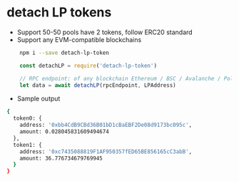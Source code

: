 # detach LP tokens

- Support 50-50 pools have 2 tokens, follow ERC20 standard
- Support any EVM-compatible blockchains

```bash
    npm i --save detach-lp-token
```

```javascript
    const detachLP = require('detach-lp-token')

    // RPC endpoint: of any blockchain Ethereum / BSC / Avalanche / Polygon ...
    let data = await detachLP(rpcEndpoint, LPAddress)
```

- Sample output
```bash
{
  token0: {
    address: '0xbb4CdB9CBd36B01bD1cBaEBF2De08d9173bc095c',
    amount: 0.028045831609494674
  },
  token1: {
    address: '0xc7435088819F1AF950357fED65BE856165cC3abB',
    amount: 36.776734679769945
  }
}
```